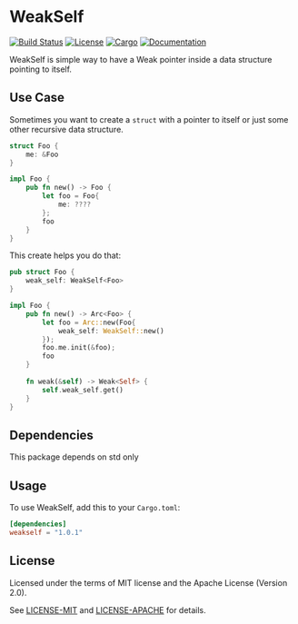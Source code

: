 # WeakSelf
 
[![Build Status](https://travis-ci.org/eun-ice/weak-self.svg?branch=master)](https://travis-ci.org/eun-ice/weak-self)
[![License](https://img.shields.io/badge/license-MIT%2FApache--2.0-blue.svg)](https://github.com/eun-ice/weak-self)
[![Cargo](https://img.shields.io/crates/v/weak-self.svg)](https://crates.io/crates/weak-self)
[![Documentation](https://docs.rs/weak-self/badge.svg)](https://docs.rs/weak-self)

WeakSelf is simple way to have a Weak pointer inside a data structure pointing to itself.


## Use Case


Sometimes you want to create a ```struct``` with a pointer to itself or just some other recursive data structure.


```rust
struct Foo {
    me: &Foo
}

impl Foo {
    pub fn new() -> Foo {
        let foo = Foo{
            me: ????
        };
        foo
    }
}

```

This create helps you do that: 

```rust
pub struct Foo {
    weak_self: WeakSelf<Foo>
}

impl Foo {
    pub fn new() -> Arc<Foo> {
        let foo = Arc::new(Foo{
            weak_self: WeakSelf::new()
        });
        foo.me.init(&foo);
        foo
    }
    
    fn weak(&self) -> Weak<Self> {
        self.weak_self.get()
    }
}

```



## Dependencies

This package depends on std only

## Usage

To use WeakSelf, add this to your `Cargo.toml`:

```toml
[dependencies]
weakself = "1.0.1"
```


## License

Licensed under the terms of MIT license and the Apache License (Version 2.0).

See [LICENSE-MIT](LICENSE-MIT) and [LICENSE-APACHE](LICENSE-APACHE) for details.

